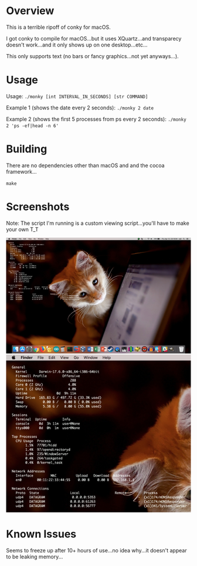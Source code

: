 # Overview
This is a terrible ripoff of conky for macOS.

I got conky to compile for macOS...but it uses XQuartz...and transparecy doesn't work...and it only shows up on one desktop...etc...

This only supports text (no bars or fancy graphics...not yet anyways...).

# Usage

Usage: `./monky [int INTERVAL_IN_SECONDS] [str COMMAND]`

Example 1 (shows the date every 2 seconds): `./monky 2 date`

Example 2 (shows the first 5 processes from ps every 2 seconds): `./monky 2 'ps -ef|head -n 6'`

# Building

There are no dependencies other than macOS and and the cocoa framework...

`make`

# Screenshots

Note: The script I'm running is a custom viewing script...you'll have to make your own T_T

![](https://github.com/mrmoss/monky/raw/master/screenshots/overview.png)
![](https://github.com/mrmoss/monky/raw/master/screenshots/zoomed_in.png)

# Known Issues

Seems to freeze up after 10+ hours of use...no idea why...it doesn't appear to be leaking memory...
